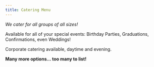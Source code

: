 ```yaml
---
title: Catering Menu
---
```


_We cater for all groups of all sizes!_

Available for all of your special events: Birthday Parties, Graduations, Confirmations, even Weddings!

Corporate catering available, daytime and evening.

**Many more options… too many to list!**
